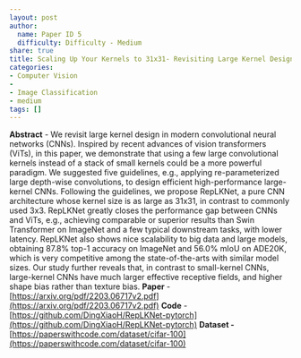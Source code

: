 ```yaml
---
layout: post
author:
  name: Paper ID 5
  difficulty: Difficulty - Medium
share: true
title: Scaling Up Your Kernels to 31x31- Revisiting Large Kernel Design in CNNs
categories:
- Computer Vision
- 
- Image Classification
- medium
tags: []
---
```

**Abstract** - We revisit large kernel design in modern convolutional neural networks (CNNs). Inspired by recent advances of vision transformers (ViTs), in this paper, we demonstrate that using a few large convolutional kernels instead of a stack of small kernels could be a more powerful paradigm. We suggested five guidelines, e.g., applying re-parameterized large depth-wise convolutions, to design efficient high-performance large-kernel CNNs. Following the guidelines, we propose RepLKNet, a pure CNN architecture whose kernel size is as large as 31x31, in contrast to commonly used 3x3. RepLKNet greatly closes the performance gap between CNNs and ViTs, e.g., achieving comparable or superior results than Swin Transformer on ImageNet and a few typical downstream tasks, with lower latency. RepLKNet also shows nice scalability to big data and large models, obtaining 87.8% top-1 accuracy on ImageNet and 56.0% mIoU on ADE20K, which is very competitive among the state-of-the-arts with similar model sizes. Our study further reveals that, in contrast to small-kernel CNNs, large-kernel CNNs have much larger effective receptive fields, and higher shape bias rather than texture bias. 
**Paper** - [https://arxiv.org/pdf/2203.06717v2.pdf](https://arxiv.org/pdf/2203.06717v2.pdf)
**Code** - [https://github.com/DingXiaoH/RepLKNet-pytorch](https://github.com/DingXiaoH/RepLKNet-pytorch)
**Dataset -** [https://paperswithcode.com/dataset/cifar-100](https://paperswithcode.com/dataset/cifar-100)
    